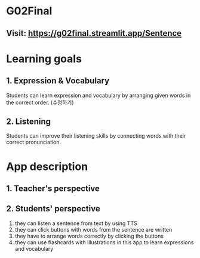 # G02Final
## Visit: https://g02final.streamlit.app/Sentence
# Learning goals
## 1. Expression & Vocabulary
Students can learn expression and vocabulary by arranging given words in the correct order. (수정하기)

## 2. Listening
Students can improve their listening skills by connecting words with their correct pronunciation.

# App description
## 1. Teacher's perspective

## 2. Students' perspective
1) they can listen a sentence from text by using TTS
2) they can click buttons with words from the sentence are written
3) they have to arrange words correctly by clicking the buttons
4) they can use flashcards with illustrations in this app to learn expressions and vocabulary
